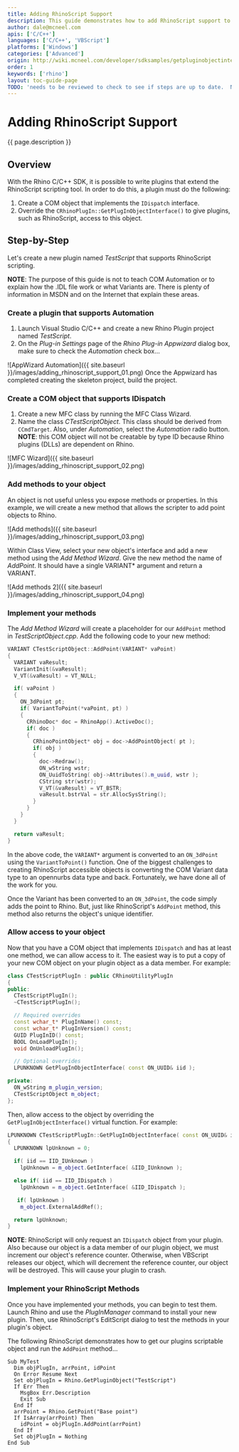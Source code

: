 ```yaml
---
title: Adding RhinoScript Support
description: This guide demonstrates how to add RhinoScript support to C++ plugins.
author: dale@mcneel.com
apis: ['C/C++']
languages: ['C/C++', 'VBScript']
platforms: ['Windows']
categories: ['Advanced']
origin: http://wiki.mcneel.com/developer/sdksamples/getpluginobjectinterface
order: 1
keywords: ['rhino']
layout: toc-guide-page
TODO: 'needs to be reviewed to check to see if steps are up to date.  New screencaptures as well.'
---
```


# Adding RhinoScript Support

{{ page.description }}

## Overview

With the Rhino C/C++ SDK, it is possible to write plugins that extend the RhinoScript scripting tool.  In order to do this, a plugin must do the following:

1. Create a COM object that implements the `IDispatch` interface.
1. Override the `CRhinoPlugIn::GetPlugInObjectInterface()` to give plugins, such as RhinoScript, access to this object.

## Step-by-Step

Let's create a new plugin named *TestScript* that supports RhinoScript scripting.

**NOTE**: The purpose of this guide is not to teach COM Automation or to explain how the .IDL file work or what Variants are.  There is plenty of information in MSDN and on the Internet that explain these areas.

### Create a plugin that supports Automation

1. Launch Visual Studio C/C++ and create a new Rhino Plugin project named *TestScript*.
1. On the *Plug-in Settings* page of the *Rhino Plug-in Appwizard* dialog box, make sure to check the *Automation* check box...

![AppWizard Automation]({{ site.baseurl }}/images/adding_rhinoscript_support_01.png)
Once the Appwizard has completed creating the skeleton project, build the project.

### Create a COM object that supports IDispatch

1. Create a new MFC class by running the MFC Class Wizard.  
1. Name the class *CTestScriptObject*.  This class should be derived from `CCmdTarget`.  Also, under *Automation*, select the *Automation* radio button.  **NOTE**: this COM object will not be creatable by type ID because Rhino plugins (DLLs) are dependent on Rhino.

![MFC Wizard]({{ site.baseurl }}/images/adding_rhinoscript_support_02.png)

### Add methods to your object

An object is not useful unless you expose methods or properties.  In this example, we will create a new method that allows the scripter to add point objects to Rhino.  

![Add methods]({{ site.baseurl }}/images/adding_rhinoscript_support_03.png)

Within Class View, select your new object's interface and add a new method using the *Add Method Wizard*.  Give the new method the name of *AddPoint*.  It should have a single VARIANT* argument and return a VARIANT.

![Add methods 2]({{ site.baseurl }}/images/adding_rhinoscript_support_04.png)

### Implement your methods

The *Add Method Wizard* will create a placeholder for our `AddPoint` method in *TestScriptObject.cpp*.  Add the following code to your new method:

```cpp
VARIANT CTestScriptObject::AddPoint(VARIANT* vaPoint)
{
  VARIANT vaResult;
  VariantInit(&vaResult);
  V_VT(&vaResult) = VT_NULL;

  if( vaPoint )
  {
    ON_3dPoint pt;
    if( VariantToPoint(*vaPoint, pt) )
    {
      CRhinoDoc* doc = RhinoApp().ActiveDoc();
      if( doc )
      {
        CRhinoPointObject* obj = doc->AddPointObject( pt );
        if( obj )
        {
          doc->Redraw();
          ON_wString wstr;
          ON_UuidToString( obj->Attributes().m_uuid, wstr );
          CString str(wstr);
          V_VT(&vaResult) = VT_BSTR;
          vaResult.bstrVal = str.AllocSysString();
        }
      }
    }
  }

  return vaResult;
}
```

In the above code, the `VARIANT*` argument is converted to an `ON_3dPoint` using the `VariantToPoint()` function.  One of the biggest challenges to creating RhinoScript accessible objects is converting the COM Variant data type to an opennurbs data type and back.  Fortunately, we have done all of the work for you.

Once the Variant has been converted to an `ON_3dPoint`, the code simply adds the point to Rhino.  But, just like RhinoScript's `AddPoint` method, this method also returns the object's unique identifier.

### Allow access to your object

Now that you have a COM object that implements `IDispatch` and has at least one method, we can allow access to it.  The easiest way is to put a copy of your new COM object on your plugin object as a data member.  For example:

```cpp
class CTestScriptPlugIn : public CRhinoUtilityPlugIn
{
public:
  CTestScriptPlugIn();
  ~CTestScriptPlugIn();

  // Required overrides
  const wchar_t* PlugInName() const;
  const wchar_t* PlugInVersion() const;
  GUID PlugInID() const;
  BOOL OnLoadPlugIn();
  void OnUnloadPlugIn();

  // Optional overrides
  LPUNKNOWN GetPlugInObjectInterface( const ON_UUID& iid );

private:
  ON_wString m_plugin_version;
  CTestScriptObject m_object;
};
```

Then, allow access to the object by overriding the `GetPlugInObjectInterface()` virtual function.  For example:

```cpp
LPUNKNOWN CTestScriptPlugIn::GetPlugInObjectInterface( const ON_UUID& iid )
{
  LPUNKNOWN lpUnknown = 0;

  if( iid == IID_IUnknown )
    lpUnknown = m_object.GetInterface( &IID_IUnknown );

  else if( iid == IID_IDispatch )
    lpUnknown = m_object.GetInterface( &IID_IDispatch );

   if( lpUnknown )
    m_object.ExternalAddRef();

  return lpUnknown;
}
```

**NOTE**: RhinoScript will only request an `IDispatch` object from your plugin.  Also because our object is a data member of our plugin object, we must increment our object's reference counter.  Otherwise, when VBScript releases our object, which will decrement the reference counter, our object will be destroyed.  This will cause your plugin to crash.

### Implement your RhinoScript Methods

Once you have implemented your methods, you can begin to test them.  Launch Rhino and use the *PlugInManager* command to install your new plugin.  Then, use RhinoScript's EditScript dialog to test the methods in your plugin's object.

The following RhinoScript demonstrates how to get our plugins scriptable object and run the `AddPoint` method...

```vbnet
Sub MyTest
  Dim objPlugIn, arrPoint, idPoint
  On Error Resume Next
  Set objPlugIn = Rhino.GetPluginObject("TestScript")
  If Err Then
    MsgBox Err.Description
    Exit Sub
  End If
  arrPoint = Rhino.GetPoint("Base point")
  If IsArray(arrPoint) Then
    idPoint = objPlugIn.AddPoint(arrPoint)
  End If
  Set objPlugIn = Nothing
End Sub
```
